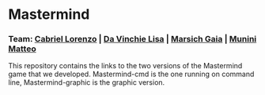 # Mastermind
### Team: [Cabriel Lorenzo](https://github.com/lcabriel) | [Da Vinchie Lisa](https://github.com/LisaDaVinchie) | [Marsich Gaia](https://github.com/gmarsich) | [Munini Matteo](https://github.com/mmunini99)
This repository contains the links to the two versions of the Mastermind game that we developed. Mastermind-cmd is the one running on command line, Mastermind-graphic is the graphic version.
